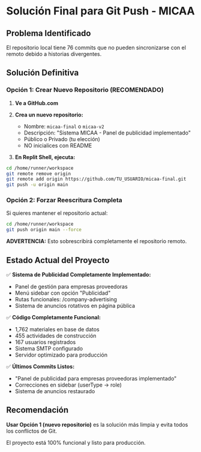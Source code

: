 # Solución Final para Git Push - MICAA

## Problema Identificado
El repositorio local tiene 76 commits que no pueden sincronizarse con el remoto debido a historias divergentes.

## Solución Definitiva

### Opción 1: Crear Nuevo Repositorio (RECOMENDADO)

1. **Ve a GitHub.com**
2. **Crea un nuevo repositorio:**
   - Nombre: `micaa-final` o `micaa-v2`
   - Descripción: "Sistema MICAA - Panel de publicidad implementado"
   - Público o Privado (tu elección)
   - NO inicialices con README

3. **En Replit Shell, ejecuta:**
```bash
cd /home/runner/workspace
git remote remove origin
git remote add origin https://github.com/TU_USUARIO/micaa-final.git
git push -u origin main
```

### Opción 2: Forzar Reescritura Completa

Si quieres mantener el repositorio actual:

```bash
cd /home/runner/workspace
git push origin main --force
```

**ADVERTENCIA:** Esto sobrescribirá completamente el repositorio remoto.

## Estado Actual del Proyecto

✅ **Sistema de Publicidad Completamente Implementado:**
- Panel de gestión para empresas proveedoras
- Menú sidebar con opción "Publicidad"
- Rutas funcionales: /company-advertising
- Sistema de anuncios rotativos en página pública

✅ **Código Completamente Funcional:**
- 1,762 materiales en base de datos
- 455 actividades de construcción
- 167 usuarios registrados
- Sistema SMTP configurado
- Servidor optimizado para producción

✅ **Últimos Commits Listos:**
- "Panel de publicidad para empresas proveedoras implementado"
- Correcciones en sidebar (userType → role)
- Sistema de anuncios restaurado

## Recomendación

**Usar Opción 1 (nuevo repositorio)** es la solución más limpia y evita todos los conflictos de Git.

El proyecto está 100% funcional y listo para producción.